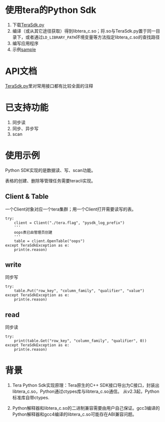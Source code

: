 # 使用tera的Python Sdk

1. 下载[TeraSdk.py](https://github.com/baidu/tera/blob/master/src/sdk/python/TeraSdk.py)
2. 编译（或从其它途径获取）得到libtera_c.so；将.so与TeraSdk.py置于同一目录下，或者通过`LD_LIBRARY_PATH`环境变量等方法指定libtera_c.so的查找路径
3. 编写应用程序
  1. 示例[sample](https://github.com/baidu/tera/blob/master/src/sdk/python/sample.py)

# API文档

[TeraSdk.py](https://github.com/baidu/tera/blob/master/src/sdk/python/TeraSdk.py)里对常用接口都有比较全面的注释

# 已支持功能

1. 同步读
1. 同步、异步写
1. scan


# 使用示例

Python SDK实现的是数据读、写、scan功能。

表格的创建、删除等管理任务需要teracli实现。

## Client & Table

一个Client对象对应一个tera集群；用一个Client打开需要读写的表。

```
try:
    client = Client("./tera.flag", "pysdk_log_prefix")
    '''
    oops表已由管理员创建
    '''
    table = client.OpenTable("oops")
except TeraSdkException as e:
    print(e.reason)
```

## write

同步写
```
try:
    table.Put("row_key", "column_family", "qualifier", "value")
except TeraSdkException as e:
    print(e.reason)
```

## read

同步读
```
try:
    print(table.Get("row_key", "column_family", "qualifier", 0))
except TeraSdkException as e:
    print(e.reason)
```

# 背景

1. Tera Python Sdk实现原理：Tera原生的C++ SDK接口导出为C接口，封装出libtera_c.so，Python通过ctypes库与libtera_c.so通信。
从v2.3起，Python标准库自带ctypes.

1. Python解释器和libtera_c.so的二进制兼容需要由用户自己保证。gcc3编译的Python解释器和gcc4编译的libtera_c.so可能存在ABI兼容问题。
